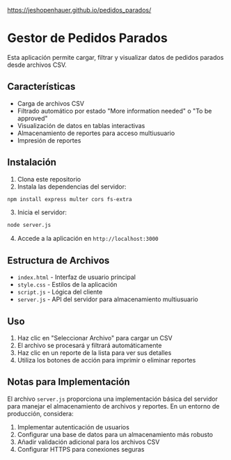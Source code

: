https://jeshopenhauer.github.io/pedidos_parados/

# Gestor de Pedidos Parados

Esta aplicación permite cargar, filtrar y visualizar datos de pedidos parados desde archivos CSV.

## Características

- Carga de archivos CSV
- Filtrado automático por estado "More information needed" o "To be approved"
- Visualización de datos en tablas interactivas
- Almacenamiento de reportes para acceso multiusuario
- Impresión de reportes

## Instalación

1. Clona este repositorio
2. Instala las dependencias del servidor:

```bash
npm install express multer cors fs-extra
```

3. Inicia el servidor:

```bash
node server.js
```

4. Accede a la aplicación en `http://localhost:3000`

## Estructura de Archivos

- `index.html` - Interfaz de usuario principal
- `style.css` - Estilos de la aplicación
- `script.js` - Lógica del cliente
- `server.js` - API del servidor para almacenamiento multiusuario

## Uso

1. Haz clic en "Seleccionar Archivo" para cargar un CSV
2. El archivo se procesará y filtrará automáticamente
3. Haz clic en un reporte de la lista para ver sus detalles
4. Utiliza los botones de acción para imprimir o eliminar reportes

## Notas para Implementación

El archivo `server.js` proporciona una implementación básica del servidor para manejar el almacenamiento de archivos y reportes. En un entorno de producción, considera:

1. Implementar autenticación de usuarios
2. Configurar una base de datos para un almacenamiento más robusto
3. Añadir validación adicional para los archivos CSV
4. Configurar HTTPS para conexiones seguras
